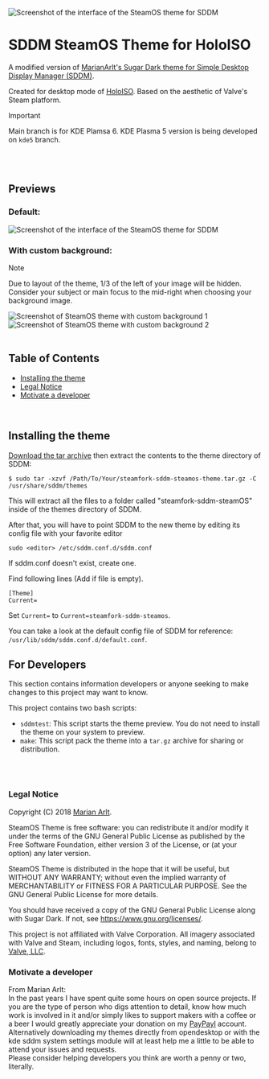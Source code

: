 ![Screenshot of the interface of the SteamOS theme for SDDM](previews/Preview.png? "The default interface of the SteamOS Sugar theme for SDDM")

# SDDM SteamOS Theme for HoloISO
A modified version of [MarianArlt's Sugar Dark theme for Simple Desktop Display Manager (SDDM)](https://github.com/MarianArlt/sddm-sugar-dark). 

Created for desktop mode of [HoloISO](https://github.com/theVakhovskeIsTaken/steamfork). Based on the aesthetic of Valve's Steam platform.

> [!IMPORTANT]
> Main branch is for KDE Plamsa 6. KDE Plasma 5 version is being developed on `kde5` branch. 

<br>
<br>

## Previews

### Default:
![Screenshot of the interface of the SteamOS theme for SDDM](previews/Preview.png? "The default interface of the SteamOS theme for SDDM")
### With custom background:
> [!NOTE]
> Due to layout of the theme, 1/3 of the left of your image will be hidden. Consider your subject or main focus to the mid-right when choosing your background image.
>


![Screenshot of SteamOS theme with custom background 1](previews/Preview1.png? "Interface of the SteamOS theme with custom background 1")
![Screenshot of SteamOS theme with custom background 2](previews/Preview2.png? "Interface of the SteamOS theme with custom background 2")
<br>
<br>

## Table of Contents
<!-- * [Dependencies](https://github.com/JiayuanWen/steamfork-sddm-steamos-theme#dependencies) -->
* [Installing the theme](https://github.com/JiayuanWen/steamfork-sddm-steamos-theme#installing-the-theme)
* [Legal Notice](https://github.com/JiayuanWen/steamfork-sddm-steamos-theme#legal-notice)
* [Motivate a developer](https://github.com/JiayuanWen/steamfork-sddm-steamos-theme#motivate-a-developer)
<br>

<!-- ## Dependencies

* [`sddm (Version >= 0.18.0)`](https://github.com/sddm/sddm)
* [`qt5 (Version >= 5.11.0)`](http://doc.qt.io/qt-5/index.html) 
* [`qt5-quickcontrols2 (Version >= 5.11.0)`](http://doc.qt.io/qt-5/qtquickcontrols2-index.html) 
* [`qt5-svg (Version >= 5.11.0)`](https://doc.qt.io/qt-5/qtsvg-index.html) -->

## Installing the theme

[Download the tar archive](https://github.com/JiayuanWen/steamfork-sddm-steamos-theme/releases) then extract the contents to the theme directory of SDDM:
```
$ sudo tar -xzvf /Path/To/Your/steamfork-sddm-steamos-theme.tar.gz -C /usr/share/sddm/themes
```
This will extract all the files to a folder called "steamfork-sddm-steamOS" inside of the themes directory of SDDM.  

After that, you will have to point SDDM to the new theme by editing its config file with your favorite editor
```
sudo <editor> /etc/sddm.conf.d/sddm.conf
```
If sddm.conf doesn't exist, create one.

Find following lines (Add if file is empty).
```
[Theme]
Current=
```
Set `Current=` to `Current=steamfork-sddm-steamos`.

You can take a look at the default config file of SDDM for reference: `/usr/lib/sddm/sddm.conf.d/default.conf`.  

<!--
### (Optional) Enable background changing

Background can be made to change after each boot with the backgroundChanger.sh script in the theme folder. To enable this feature, first make sure the script is executable.
```
$ sudo chmod +x /usr/share/sddm/themes/sugar-steamOS/backgroundChanger.sh
```
Now, edit the script with your favorite editor (vim/nano/kwrite/gedit/etc...)
```
$ sudo <editor> /usr/share/sddm/themes/sugar-steamOS/backgroundChanger.sh
```
Find the variable `ROOTPASSWORD` and set it to your sudo/root password. Save the file afterward.

Make backgroundChanger.sh autostart on boot or after login. Depending on your DE, you might have an app or feature that manages startup applications (Ex. KDE Plasma has Autostart, Cinnamon has Startup Application, XFCE has Session and Startup), add a new startup app with path to `usr/share/sddm/themes/sugar-steamOS/backgroundChanger.sh`. If you don't have such, you can follow [this tutorial](https://www.baeldung.com/linux/run-script-on-startup) on how to set up a startup script/application.
-->

## For Developers
This section contains information developers or anyone seeking to make changes to this project may want to know.

This project contains two bash scripts:
* `sddmtest`: This script starts the theme preview. You do not need to install the theme on your system to preview.
* `make`: This script pack the theme into a `tar.gz` archive for sharing or distribution.


<br>
<br>

### Legal Notice

Copyright (C) 2018 [Marian Arlt](https://github.com/MarianArlt).  

SteamOS Theme is free software: you can redistribute it and/or modify it under the terms of the GNU General Public License as published by the Free Software Foundation, either version 3 of the License, or (at your option) any later version.  

SteamOS Theme is distributed in the hope that it will be useful, but WITHOUT ANY WARRANTY; without even the implied warranty of MERCHANTABILITY or FITNESS FOR A PARTICULAR PURPOSE. See the GNU General Public License for more details.  

You should have received a copy of the GNU General Public License along with Sugar Dark. If not, see <https://www.gnu.org/licenses/>.

This project is not affiliated with Valve Corporation. All imagery associated with Valve and Steam, including logos, fonts, styles, and naming, belong to [Valve, LLC](https://www.valvesoftware.com/en/). 


### Motivate a developer

From Marian Arlt: \
In the past years I have spent quite some hours on open source projects. If you are the type of person who digs attention to detail, know how much work is involved in it and/or simply likes to support makers with a coffee or a beer I would greatly appreciate your donation on my [PayPayl](https://www.paypal.me/marianarlt) account.  
Alternatively downloading my themes directly from opendesktop or with the kde sddm system settings module will at least help me a little to be able to attend your issues and requests.  
Please consider helping developers you think are worth a penny or two, literally.
